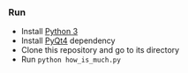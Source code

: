 ### Run
- Install [Python 3](https://python.org/downloads/)
- Install [PyQt4](https://riverbankcomputing.com/software/pyqt/download) dependency
- Clone this repository and go to its directory
- Run `python how_is_much.py`

